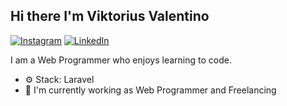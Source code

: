 ## Hi there I'm Viktorius Valentino

[![Instagram](https://img.shields.io/static/v1?label=Instagram&message=%20&logo=Instagram&style=flat-square&logoColor=red)](https://www.instagram.com/viktorvalent_/)
[![LinkedIn](https://img.shields.io/static/v1?label=LinkedIn&message=%20&logo=LinkedIn&style=flat-square&logoColor=blue)](https://www.linkedin.com/in/viktorvalent/)

I am a Web Programmer who enjoys learning to code.

- ⚙️ Stack: Laravel
- 🏢 I'm currently working as Web Programmer and Freelancing

